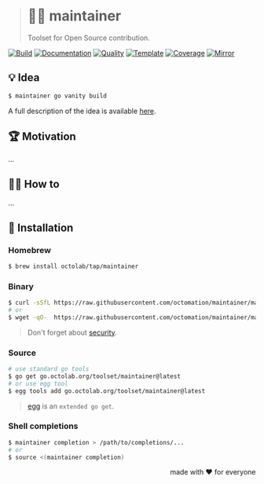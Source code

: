 > # 👨‍🔧 maintainer
>
> Toolset for Open Source contribution.

[![Build][build.icon]][build.page]
[![Documentation][docs.icon]][docs.page]
[![Quality][quality.icon]][quality.page]
[![Template][template.icon]][template.page]
[![Coverage][coverage.icon]][coverage.page]
[![Mirror][mirror.icon]][mirror.page]

## 💡 Idea

```bash
$ maintainer go vanity build
```

A full description of the idea is available [here][design.page].

## 🏆 Motivation

...

## 🤼‍♂️ How to

...

## 🧩 Installation

### Homebrew

```bash
$ brew install octolab/tap/maintainer
```

### Binary

```bash
$ curl -sSfL https://raw.githubusercontent.com/octomation/maintainer/master/bin/install | sh
# or
$ wget -qO-  https://raw.githubusercontent.com/octomation/maintainer/master/bin/install | sh
```

> Don't forget about [security](https://www.idontplaydarts.com/2016/04/detecting-curl-pipe-bash-server-side/).

### Source

```bash
# use standard go tools
$ go get go.octolab.org/toolset/maintainer@latest
# or use egg tool
$ egg tools add go.octolab.org/toolset/maintainer@latest
```

> [egg][] is an `extended go get`.

### Shell completions

```bash
$ maintainer completion > /path/to/completions/...
# or
$ source <(maintainer completion)
```

<p align="right">made with ❤️ for everyone</p>

[awesome.icon]:     https://awesome.re/mentioned-badge.svg
[build.page]:       https://github.com/octomation/maintainer/actions/workflows/ci.yml
[build.icon]:       https://github.com/octomation/maintainer/actions/workflows/ci.yml/badge.svg
[coverage.page]:    https://codeclimate.com/github/octomation/maintainer/test_coverage
[coverage.icon]:    https://api.codeclimate.com/v1/badges/6687c945bf44772d3131/test_coverage
[design.page]:      https://www.notion.so/octolab/maintainer-76d7f532a13244b5ac71708990f340ed
[docs.page]:        https://pkg.go.dev/go.octolab.org/toolset/maintainer
[docs.icon]:        https://img.shields.io/badge/docs-pkg.go.dev-blue
[mirror.page]:      https://bitbucket.org/kamilsk/maintainer
[mirror.icon]:      https://img.shields.io/badge/mirror-bitbucket-blue
[promo.page]:       https://github.com/octomation/maintainer
[quality.page]:     https://goreportcard.com/report/go.octolab.org/toolset/maintainer
[quality.icon]:     https://goreportcard.com/badge/go.octolab.org/toolset/maintainer
[template.page]:    https://github.com/octomation/go-tool
[template.icon]:    https://img.shields.io/badge/template-go--tool-blue

[egg]:              https://github.com/kamilsk/egg
